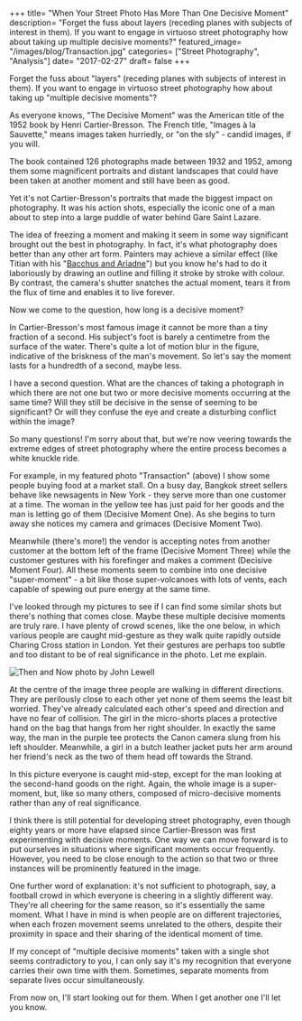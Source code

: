 +++
title= "When Your Street Photo Has More Than One Decisive Moment"
description= "Forget the fuss about layers (receding planes with subjects of interest in them). If you want to engage in virtuoso street photography how about taking up multiple decisive moments?"
featured_image= "/images/blog/Transaction.jpg"
categories= ["Street Photography", "Analysis"]
date= "2017-02-27"
draft= false
+++

Forget the fuss about "layers" (receding planes with subjects of interest in them). If you want to engage in virtuoso street photography how about taking up "multiple decisive moments"?

As everyone knows, "The Decisive Moment" was the American title of the 1952 book by Henri Cartier-Bresson. The French title, "Images à la Sauvette," means images taken hurriedly, or "on the sly" - candid images, if you will.

The book contained 126 photographs made between 1932 and 1952, among them some magnificent portraits and distant landscapes that could have been taken at another moment and still have been as good.

Yet it's not Cartier-Bresson's portraits that made the biggest impact on photography. It was his action shots, especially the iconic one of a man about to step into a large puddle of water behind Gare Saint Lazare.

The idea of freezing a moment and making it seem in some way significant brought out the best in photography. In fact, it's what photography does better than any other art form. Painters may achieve a similar effect (like Titian with his "[Bacchus and Ariadne](https://upload.wikimedia.org/wikipedia/commons/b/be/Titian_Bacchus_and_Ariadne.jpg)") but you know he's had to do it laboriously by drawing an outline and filling it stroke by stroke with colour. By contrast, the camera's shutter snatches the actual moment, tears it from the flux of time and enables it to live forever.

Now we come to the question, how long is a decisive moment?

In Cartier-Bresson's most famous image it cannot be more than a tiny fraction of a second. His subject's foot is barely a centimetre from the surface of the water. There's quite a lot of motion blur in the figure, indicative of the briskness of the man's movement. So let's say the moment lasts for a hundredth of a second, maybe less.

I have a second question. What are the chances of taking a photograph in which there are not one but two or more decisive moments occurring at the same time? Will they still be decisive in the sense of seeming to be significant? Or will they confuse the eye and create a disturbing conflict within the image?

So many questions! I'm sorry about that, but we're now veering towards the extreme edges of street photography where the entire process becomes a white knuckle ride.

For example, in my featured photo "Transaction" (above) I show some people buying food at a market stall. On a busy day, Bangkok street sellers behave like newsagents in New York - they serve more than one customer at a time. The woman in the yellow tee has just paid for her goods and the man is letting go of them (Decisive Moment One). As she begins to turn away she notices my camera and grimaces (Decisive Moment Two).

Meanwhile (there's more!) the vendor is accepting notes from another customer at the bottom left of the frame (Decisive Moment Three) while the customer gestures with his forefinger and makes a comment (Decisive Moment Four). All these moments seem to combine into one decisive "super-moment" - a bit like those super-volcanoes with lots of vents, each capable of spewing out pure energy at the same time.

I've looked through my pictures to see if I can find some similar shots but there's nothing that comes close. Maybe these multiple decisive moments are truly rare. I have plenty of crowd scenes, like the one below, in which various people are caught mid-gesture as they walk quite rapidly outside Charing Cross station in London. Yet their gestures are perhaps too subtle and too distant to be of real significance in the photo. Let me explain.

<img class="lazyload" data-src="/images/blog/Then-and-Now-2a.jpg" alt="Then and Now photo by John Lewell">

At the centre of the image three people are walking in different directions. They are perilously close to each other yet none of them seems the least bit worried. They've already calculated each other's speed and direction and have no fear of collision. The girl in the micro-shorts places a protective hand on the bag that hangs from her right shoulder. In exactly the same way, the man in the purple tee protects the Canon camera slung from his left shoulder. Meanwhile, a girl in a butch leather jacket puts her arm around her friend's neck as the two of them head off towards the Strand.

In this picture everyone is caught mid-step, except for the man looking at the second-hand goods on the right. Again, the whole image is a super-moment, but, like so many others, composed of micro-decisive moments rather than any of real significance.

I think there is still potential for developing street photography, even though eighty years or more have elapsed since Cartier-Bresson was first experimenting with decisive moments. One way we can move forward is to put ourselves in situations where significant moments occur frequently. However, you need to be close enough to the action so that two or three instances will be prominently featured in the image.

One further word of explanation: it's not sufficient to photograph, say, a football crowd in which everyone is cheering in a slightly different way. They're all cheering for the same reason, so it's essentially the same moment. What I have in mind is when people are on different trajectories, when each frozen movement seems unrelated to the others, despite their proximity in space and their sharing of the identical moment of time.

If my concept of "multiple decisive moments" taken with a single shot seems contradictory to you, I can only say it's my recognition that everyone carries their own time with them. Sometimes, separate moments from separate lives occur simultaneously.

From now on, I'll start looking out for them. When I get another one I'll let you know.